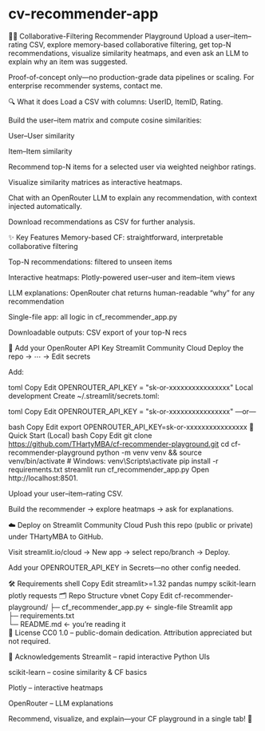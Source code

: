 # cv-recommender-app

👥🔀 Collaborative-Filtering Recommender Playground
Upload a user–item–rating CSV, explore memory-based collaborative filtering, get top-N recommendations, visualize similarity heatmaps, and even ask an LLM to explain why an item was suggested.

Proof-of-concept only—no production-grade data pipelines or scaling.
For enterprise recommender systems, contact me.

🔍 What it does
Load a CSV with columns: UserID, ItemID, Rating.

Build the user–item matrix and compute cosine similarities:

User–User similarity

Item–Item similarity

Recommend top-N items for a selected user via weighted neighbor ratings.

Visualize similarity matrices as interactive heatmaps.

Chat with an OpenRouter LLM to explain any recommendation, with context injected automatically.

Download recommendations as CSV for further analysis.

✨ Key Features
Memory-based CF: straightforward, interpretable collaborative filtering

Top-N recommendations: filtered to unseen items

Interactive heatmaps: Plotly-powered user–user and item–item views

LLM explanations: OpenRouter chat returns human-readable “why” for any recommendation

Single-file app: all logic in cf_recommender_app.py

Downloadable outputs: CSV export of your top-N recs

🔑 Add your OpenRouter API Key
Streamlit Community Cloud
Deploy the repo → ⋯ → Edit secrets

Add:

toml
Copy
Edit
OPENROUTER_API_KEY = "sk-or-xxxxxxxxxxxxxxxx"
Local development
Create ~/.streamlit/secrets.toml:

toml
Copy
Edit
OPENROUTER_API_KEY = "sk-or-xxxxxxxxxxxxxxxx"
—or—

bash
Copy
Edit
export OPENROUTER_API_KEY=sk-or-xxxxxxxxxxxxxxxx
🚀 Quick Start (Local)
bash
Copy
Edit
git clone https://github.com/THartyMBA/cf-recommender-playground.git
cd cf-recommender-playground
python -m venv venv && source venv/bin/activate   # Windows: venv\Scripts\activate
pip install -r requirements.txt
streamlit run cf_recommender_app.py
Open http://localhost:8501.

Upload your user–item–rating CSV.

Build the recommender → explore heatmaps → ask for explanations.

☁️ Deploy on Streamlit Community Cloud
Push this repo (public or private) under THartyMBA to GitHub.

Visit streamlit.io/cloud → New app → select repo/branch → Deploy.

Add your OPENROUTER_API_KEY in Secrets—no other config needed.

🛠️ Requirements
shell
Copy
Edit
streamlit>=1.32
pandas
numpy
scikit-learn
plotly
requests
🗂️ Repo Structure
vbnet
Copy
Edit
cf-recommender-playground/
├─ cf_recommender_app.py    ← single-file Streamlit app  
├─ requirements.txt  
└─ README.md               ← you’re reading it  
📜 License
CC0 1.0 – public-domain dedication. Attribution appreciated but not required.

🙏 Acknowledgements
Streamlit – rapid interactive Python UIs

scikit-learn – cosine similarity & CF basics

Plotly – interactive heatmaps

OpenRouter – LLM explanations

Recommend, visualize, and explain—your CF playground in a single tab! 🚀

